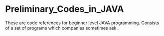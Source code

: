 # Preliminary_Codes_in_JAVA
These are code references for beginner level JAVA programming.
Consists of a set of programs which companies sometimes ask. 

